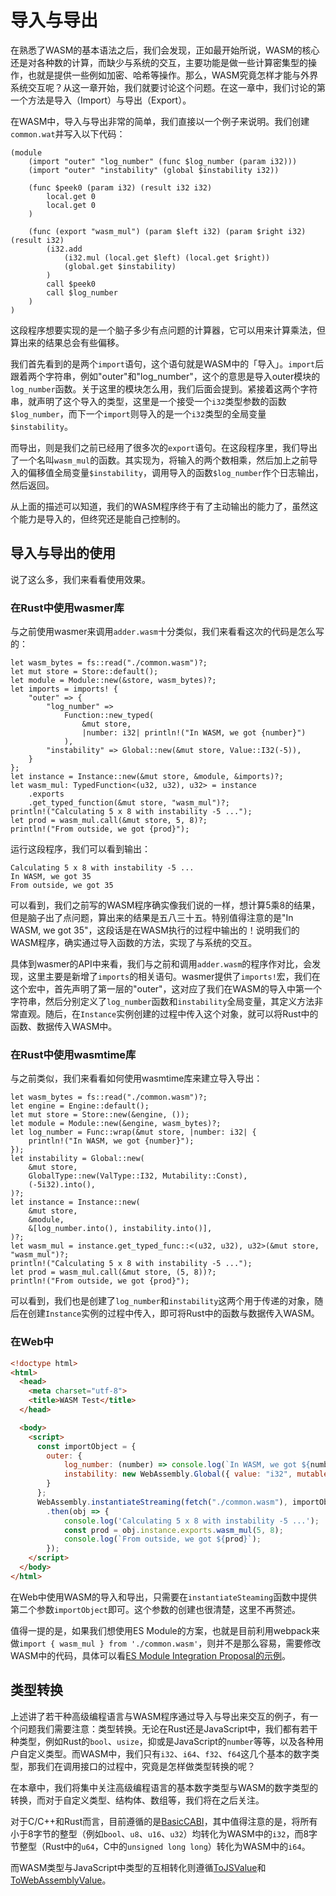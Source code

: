 # 导入与导出

在熟悉了WASM的基本语法之后，我们会发现，正如最开始所说，WASM的核心还是对各种数的计算，而缺少与系统的交互，主要功能是做一些计算密集型的操作，也就是提供一些例如加密、哈希等操作。那么，WASM究竟怎样才能与外界系统交互呢？从这一章开始，我们就要讨论这个问题。在这一章中，我们讨论的第一个方法是导入（Import）与导出（Export）。

在WASM中，导入与导出非常的简单，我们直接以一个例子来说明。我们创建`common.wat`并写入以下代码：

```wasm
(module
    (import "outer" "log_number" (func $log_number (param i32)))
    (import "outer" "instability" (global $instability i32))

    (func $peek0 (param i32) (result i32 i32)
        local.get 0
        local.get 0
    )

    (func (export "wasm_mul") (param $left i32) (param $right i32) (result i32)
        (i32.add
            (i32.mul (local.get $left) (local.get $right))
            (global.get $instability)
        )
        call $peek0
        call $log_number
    )
)
```

这段程序想要实现的是一个脑子多少有点问题的计算器，它可以用来计算乘法，但算出来的结果总会有些偏移。

我们首先看到的是两个`import`语句，这个语句就是WASM中的「导入」。`import`后跟着两个字符串，例如"outer"和"log_number"，这个的意思是导入outer模块的`log_number`函数。关于这里的模块怎么用，我们后面会提到。紧接着这两个字符串，就声明了这个导入的类型，这里是一个接受一个`i32`类型参数的函数`$log_number`，而下一个`import`则导入的是一个`i32`类型的全局变量`$instability`。

而导出，则是我们之前已经用了很多次的`export`语句。在这段程序里，我们导出了一个名叫`wasm_mul`的函数。其实现为，将输入的两个数相乘，然后加上之前导入的偏移值全局变量`$instability`，调用导入的函数`$log_number`作个日志输出，然后返回。

从上面的描述可以知道，我们的WASM程序终于有了主动输出的能力了，虽然这个能力是导入的，但终究还是能自己控制的。

## 导入与导出的使用

说了这么多，我们来看看使用效果。

### 在Rust中使用wasmer库

与之前使用wasmer来调用`adder.wasm`十分类似，我们来看看这次的代码是怎么写的：

```rust, ignore
let wasm_bytes = fs::read("./common.wasm")?;
let mut store = Store::default();
let module = Module::new(&store, wasm_bytes)?;
let imports = imports! {
    "outer" => {
        "log_number" =>
            Function::new_typed(
                &mut store,
                |number: i32| println!("In WASM, we got {number}")
            ),
        "instability" => Global::new(&mut store, Value::I32(-5)),
    }
};
let instance = Instance::new(&mut store, &module, &imports)?;
let wasm_mul: TypedFunction<(u32, u32), u32> = instance
    .exports
    .get_typed_function(&mut store, "wasm_mul")?;
println!("Calculating 5 x 8 with instability -5 ...");
let prod = wasm_mul.call(&mut store, 5, 8)?;
println!("From outside, we got {prod}");
```

运行这段程序，我们可以看到输出：

```plaintext
Calculating 5 x 8 with instability -5 ...
In WASM, we got 35
From outside, we got 35
```

可以看到，我们之前写的WASM程序确实像我们说的一样，想计算5乘8的结果，但是脑子出了点问题，算出来的结果是五八三十五。特别值得注意的是"In WASM, we got 35"，这段话是在WASM执行的过程中输出的！说明我们的WASM程序，确实通过导入函数的方法，实现了与系统的交互。

具体到wasmer的API中来看，我们与之前和调用`adder.wasm`的程序作对比，会发现，这里主要是新增了`imports`的相关语句。wasmer提供了`imports!`宏，我们在这个宏中，首先声明了第一层的"outer"，这对应了我们在WASM的导入中第一个字符串，然后分别定义了`log_number`函数和`instability`全局变量，其定义方法非常直观。随后，在`Instance`实例创建的过程中传入这个对象，就可以将Rust中的函数、数据传入WASM中。

### 在Rust中使用wasmtime库

与之前类似，我们来看看如何使用wasmtime库来建立导入导出：

```rust, ignore
let wasm_bytes = fs::read("./common.wasm")?;
let engine = Engine::default();
let mut store = Store::new(&engine, ());
let module = Module::new(&engine, wasm_bytes)?;
let log_number = Func::wrap(&mut store, |number: i32| {
    println!("In WASM, we got {number}");
});
let instability = Global::new(
    &mut store,
    GlobalType::new(ValType::I32, Mutability::Const),
    (-5i32).into(),
)?;
let instance = Instance::new(
    &mut store,
    &module,
    &[log_number.into(), instability.into()],
)?;
let wasm_mul = instance.get_typed_func::<(u32, u32), u32>(&mut store, "wasm_mul")?;
println!("Calculating 5 x 8 with instability -5 ...");
let prod = wasm_mul.call(&mut store, (5, 8))?;
println!("From outside, we got {prod}");
```

可以看到，我们也是创建了`log_number`和`instability`这两个用于传递的对象，随后在创建`Instance`实例的过程中传入，即可将Rust中的函数与数据传入WASM。

### 在Web中

```html
<!doctype html>
<html>
  <head>
    <meta charset="utf-8">
    <title>WASM Test</title>
  </head>

  <body>
    <script>
      const importObject = {
        outer: {
            log_number: (number) => console.log(`In WASM, we got ${number}`),
            instability: new WebAssembly.Global({ value: "i32", mutable: false }, -5)
        }
      };
      WebAssembly.instantiateStreaming(fetch("./common.wasm"), importObject)
        .then(obj => {
            console.log('Calculating 5 x 8 with instability -5 ...');
            const prod = obj.instance.exports.wasm_mul(5, 8);
            console.log(`From outside, we got ${prod}`);
        });
    </script>
  </body>
</html>
```

在Web中使用WASM的导入和导出，只需要在`instantiateSteaming`函数中提供第二个参数`importObject`即可。这个参数的创建也很清楚，这里不再赘述。

值得一提的是，如果我们想使用ES Module的方案，也就是目前利用webpack来做`import { wasm_mul } from './common.wasm'`，则并不是那么容易，需要修改WASM中的代码，具体可以看[ES Module Integration Proposal的示例](https://github.com/WebAssembly/esm-integration/blob/main/proposals/esm-integration/EXAMPLES.md)。

## 类型转换

上述讲了若干种高级编程语言与WASM程序通过导入与导出来交互的例子，有一个问题我们需要注意：类型转换。无论在Rust还是JavaScript中，我们都有若干种类型，例如Rust的`bool`、`usize`，抑或是JavaScript的`number`等等，以及各种用户自定义类型。而WASM中，我们只有`i32`、`i64`、`f32`、`f64`这几个基本的数字类型，那我们在调用接口的过程中，究竟是怎样做类型转换的呢？

在本章中，我们将集中关注高级编程语言的基本数字类型与WASM的数字类型的转换，而对于自定义类型、结构体、数组等，我们将在之后关注。

对于C/C++和Rust而言，目前遵循的是[BasicCABI](https://github.com/WebAssembly/tool-conventions/blob/main/BasicCABI.md)，其中值得注意的是，将所有小于8字节的整型（例如`bool`、`u8`、`u16`、`u32`）均转化为WASM中的`i32`，而8字节整型（Rust中的`u64`，C中的`unsigned long long`）转化为WASM中的`i64`。

而WASM类型与JavaScript中类型的互相转化则遵循[ToJSValue](https://webassembly.github.io/spec/js-api/index.html#tojsvalue)和[ToWebAssemblyValue](https://webassembly.github.io/spec/js-api/index.html#towebassemblyvalue)。
